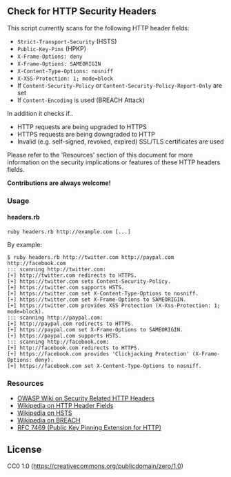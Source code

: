 ## Check for HTTP Security Headers

This script currently scans for the following HTTP header fields:
  * `Strict-Transport-Security` (HSTS)
  * `Public-Key-Pins` (HPKP)
  * `X-Frame-Options: deny`
  * `X-Frame-Options: SAMEORIGIN`
  * `X-Content-Type-Options: nosniff`
  * `X-XSS-Protection: 1; mode=block`
  * If `Content-Security-Policy` or `Content-Security-Policy-Report-Only` are set
  * If `Content-Encoding` is used (BREACH Attack)

In addition it checks if..
  * HTTP requests are being upgraded to HTTPS
  * HTTPS requests are being downgraded to HTTP
  * Invalid (e.g. self-signed, revoked, expired) SSL/TLS certificates are used

Please refer to the 'Resources' section of this document for more
information on the security implications or features of these HTTP headers fields.

**Contributions are always welcome!**

### Usage
#### headers.rb
`ruby headers.rb http://example.com [...]`

By example:
```
$ ruby headers.rb http://twitter.com http://paypal.com http://facebook.com
::: scanning http://twitter.com:
[+] http://twitter.com redirects to HTTPS.
[+] https://twitter.com sets Content-Security-Policy.
[+] https://twitter.com supports HSTS.
[+] https://twitter.com set X-Content-Type-Options to nosniff.
[+] https://twitter.com set X-Frame-Options to SAMEORIGIN.
[+] https://twitter.com provides XSS Protection (X-Xss-Protection: 1; mode=block).
::: scanning http://paypal.com:
[+] http://paypal.com redirects to HTTPS.
[+] https://paypal.com set X-Frame-Options to SAMEORIGIN.
[+] https://paypal.com supports HSTS.
::: scanning http://facebook.com:
[+] http://facebook.com redirects to HTTPS.
[+] https://facebook.com provides 'Clickjacking Protection' (X-Frame-Options: deny).
[+] https://facebook.com set X-Content-Type-Options to nosniff.
```

### Resources
  * [OWASP Wiki on Security Related HTTP Headers](https://www.owasp.org/index.php/List_of_useful_HTTP_headers)
  * [Wikipedia on HTTP Header Fields](https://en.wikipedia.org/wiki/List_of_HTTP_header_fields#Common_non-standard_response_fields)
  * [Wikipedia on HSTS](https://en.wikipedia.org/wiki/HTTP_Strict_Transport_Security)
  * [Wikipedia on BREACH](https://en.wikipedia.org/wiki/BREACH_(security_exploit))
  * [RFC 7469 (Public Key Pinning Extension for
    HTTP)](https://tools.ietf.org/html/rfc7469)

## License
CC0 1.0 (https://creativecommons.org/publicdomain/zero/1.0)
